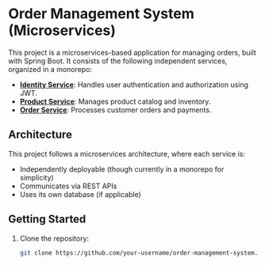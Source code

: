 # Order Management System (Microservices)

This project is a microservices-based application for managing orders, built with Spring Boot. It consists of the following independent services, organized in a monorepo:

- **[Identity Service](services/identity-service)**: Handles user authentication and authorization using JWT.
- **[Product Service](services/product-service)**: Manages product catalog and inventory.
- **[Order Service](services/order-service)**: Processes customer orders and payments.

## Architecture

This project follows a microservices architecture, where each service is:
- Independently deployable (though currently in a monorepo for simplicity)
- Communicates via REST APIs
- Uses its own database (if applicable)

## Getting Started

1. Clone the repository:
   ```bash
   git clone https://github.com/your-username/order-management-system.git